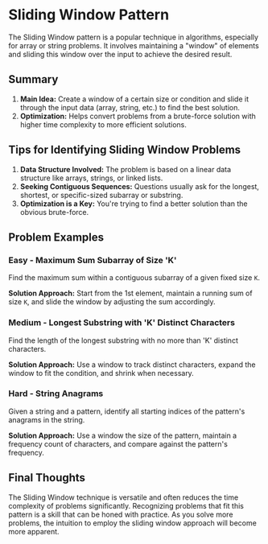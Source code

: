 
# Sliding Window Pattern

The Sliding Window pattern is a popular technique in algorithms, especially for array or string problems. It involves maintaining a "window" of elements and sliding this window over the input to achieve the desired result.

## Summary

1.  **Main Idea:** Create a window of a certain size or condition and slide it through the input data (array, string, etc.) to find the best solution.
2.  **Optimization:** Helps convert problems from a brute-force solution with higher time complexity to more efficient solutions.

## Tips for Identifying Sliding Window Problems

1.  **Data Structure Involved:** The problem is based on a linear data structure like arrays, strings, or linked lists.
2.  **Seeking Contiguous Sequences:** Questions usually ask for the longest, shortest, or specific-sized subarray or substring.
3.  **Optimization is a Key:** You're trying to find a better solution than the obvious brute-force.

## Problem Examples

### Easy - Maximum Sum Subarray of Size 'K'

Find the maximum sum within a contiguous subarray of a given fixed size `K`.

**Solution Approach:** Start from the 1st element, maintain a running sum of size `K`, and slide the window by adjusting the sum accordingly.

### Medium - Longest Substring with 'K' Distinct Characters

Find the length of the longest substring with no more than 'K' distinct characters.

**Solution Approach:** Use a window to track distinct characters, expand the window to fit the condition, and shrink when necessary.

### Hard - String Anagrams

Given a string and a pattern, identify all starting indices of the pattern's anagrams in the string.

**Solution Approach:** Use a window the size of the pattern, maintain a frequency count of characters, and compare against the pattern's frequency.

## Final Thoughts

The Sliding Window technique is versatile and often reduces the time complexity of problems significantly. Recognizing problems that fit this pattern is a skill that can be honed with practice. As you solve more problems, the intuition to employ the sliding window approach will become more apparent.